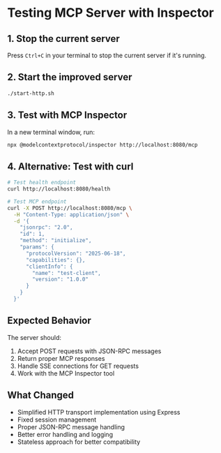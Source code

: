 # Testing MCP Server with Inspector

## 1. Stop the current server
Press `Ctrl+C` in your terminal to stop the current server if it's running.

## 2. Start the improved server
```bash
./start-http.sh
```

## 3. Test with MCP Inspector

In a new terminal window, run:
```bash
npx @modelcontextprotocol/inspector http://localhost:8080/mcp
```

## 4. Alternative: Test with curl

```bash
# Test health endpoint
curl http://localhost:8080/health

# Test MCP endpoint
curl -X POST http://localhost:8080/mcp \
  -H "Content-Type: application/json" \
  -d '{
    "jsonrpc": "2.0",
    "id": 1,
    "method": "initialize",
    "params": {
      "protocolVersion": "2025-06-18",
      "capabilities": {},
      "clientInfo": {
        "name": "test-client",
        "version": "1.0.0"
      }
    }
  }'
```

## Expected Behavior

The server should:
1. Accept POST requests with JSON-RPC messages
2. Return proper MCP responses
3. Handle SSE connections for GET requests
4. Work with the MCP Inspector tool

## What Changed

- Simplified HTTP transport implementation using Express
- Fixed session management
- Proper JSON-RPC message handling
- Better error handling and logging
- Stateless approach for better compatibility
